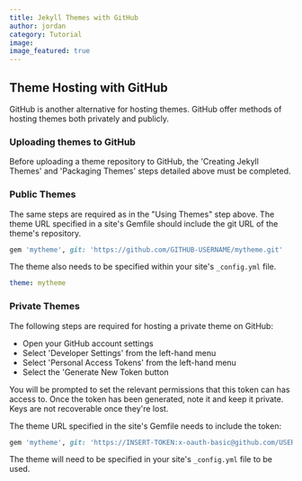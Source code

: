 ```yaml
---
title: Jekyll Themes with GitHub
author: jordan
category: Tutorial
image:
image_featured: true
---
```


## Theme Hosting with GitHub

GitHub is another alternative for hosting themes. GitHub offer methods of hosting themes both privately and publicly.

### Uploading themes to GitHub

Before uploading a theme repository to GitHub, the 'Creating Jekyll Themes' and 'Packaging Themes' steps detailed above must be completed.

### Public Themes

The same steps are required as in the "Using Themes" step above. The theme URL specified in a site's Gemfile should include the git URL of the theme's repository.

```ruby
gem 'mytheme', git: 'https://github.com/GITHUB-USERNAME/mytheme.git'
```

The theme also needs to be specified within your site's `_config.yml` file.

```yaml
theme: mytheme
```

### Private Themes

The following steps are required for hosting a private theme on GitHub:

* Open your GitHub account settings
* Select 'Developer Settings' from the left-hand menu
* Select 'Personal Access Tokens' from the left-hand menu
* Select the 'Generate New Token button

You will be prompted to set the relevant permissions that this token can has access to. Once the token has been generated, note it and keep it private. Keys are not recoverable once they're lost.

The theme URL specified in the site's Gemfile needs to include the token:

```ruby
gem 'mytheme', git: 'https://INSERT-TOKEN:x-oauth-basic@github.com/USERNAME/mytheme.git'
```

The theme will need to be specified in your site's `_config.yml` file to be used.